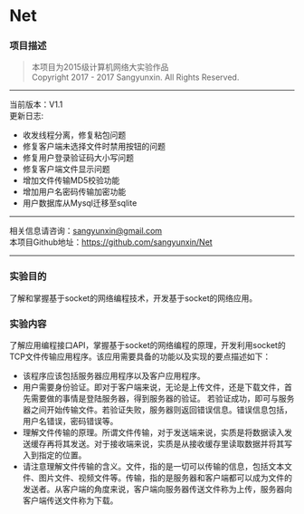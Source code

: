 # Net

### 项目描述  
>本项目为2015级计算机网络大实验作品  
Copyright 2017 - 2017 Sangyunxin. All Rights Reserved. 
---
当前版本：V1.1  
更新日志:
* 收发线程分离，修复粘包问题
* 修复客户端未选择文件时禁用按钮的问题
* 修复用户登录验证码大小写问题
* 修复客户端文件显示问题
* 增加文件传输MD5校验功能
* 增加用户名密码传输加密功能
* 用户数据库从Mysql迁移至sqlite

---

相关信息请咨询：sangyunxin@gmail.com  
本项目Github地址：https://github.com/sangyunxin/Net    

---  

### 实验目的
了解和掌握基于socket的网络编程技术，开发基于socket的网络应用。

### 实验内容
了解应用编程接口API，掌握基于socket的网络编程的原理，开发利用socket的TCP文件传输应用程序。该应用需要具备的功能以及实现的要点描述如下：  
* 该程序应该包括服务器应用程序以及客户应用程序。
* 用户需要身份验证。即对于客户端来说，无论是上传文件，还是下载文件，首先需要做的事情是登陆服务器，得到服务器的验证。 若验证成功，即可与服务器之间开始传输文件。若验证失败，服务器则返回错误信息。错误信息包括，用户名错误，密码错误等。
* 理解文件传输的原理。所谓文件传输，对于发送端来说，实质是将数据读入发送缓存再将其发送。对于接收端来说，实质是从接收缓存里读取数据并将其写入到指定的位置。
* 请注意理解文件传输的含义。文件，指的是一切可以传输的信息，包括文本文件、图片文件、视频文件等。传输，指的是服务器和客户端都可以成为文件的发送者。从客户端的角度来说，客户端向服务器传送文件称为上传，服务器向客户端传送文件称为下载。

### 